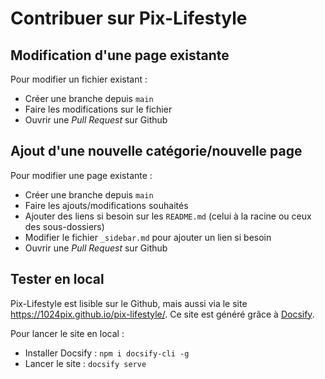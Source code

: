 # Contribuer sur Pix-Lifestyle

## Modification d'une page existante

Pour modifier un fichier existant : 
- Créer une branche depuis `main`
- Faire les modifications sur le fichier
- Ouvrir une _Pull Request_ sur Github

## Ajout d'une nouvelle catégorie/nouvelle page
Pour modifier une page existante :
- Créer une branche depuis `main`
- Faire les ajouts/modifications souhaités
- Ajouter des liens si besoin sur les `README.md` (celui à la racine ou ceux des sous-dossiers)
- Modifier le fichier `_sidebar.md` pour ajouter un lien si besoin
- Ouvrir une _Pull Request_ sur Github


## Tester en local

Pix-Lifestyle est lisible sur le Github, mais aussi via le site  https://1024pix.github.io/pix-lifestyle/.
Ce site est généré grâce à [Docsify](https://docsify.js.org/).

Pour lancer le site en local :
- Installer Docsify : `npm i docsify-cli -g`
- Lancer le site : `docsify serve`